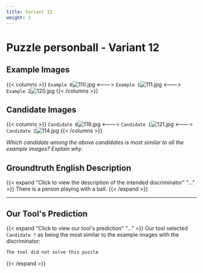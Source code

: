 ```yaml
---
title: Variant 12
weight: 3
---
```


# Puzzle personball - Variant 12

## Example Images
{{< columns >}}
`Example 0`![110.jpg](/natscene-data/images/110.jpg)
<--->
`Example 1`![111.jpg](/natscene-data/images/111.jpg)
<--->
`Example 2`![120.jpg](/natscene-data/images/120.jpg)
{{< /columns >}}

## Candidate Images
{{< columns >}}
`Candidate 0`![119.jpg](/natscene-data/images/119.jpg)
<--->
`Candidate 1`![121.jpg](/natscene-data/images/121.jpg)
<--->
`Candidate 2`![114.jpg](/natscene-data/images/114.jpg)
{{< /columns >}}

*Which candidate among the above candidates is most similar to all the example images? Explain why.*

## Groundtruth English Description

{{< expand "Click to view the description of the intended discriminator" "..." >}}
There is a person playing with a ball.
{{< /expand >}}

---



## Our Tool's Prediction

{{< expand "Click to view our tool's prediction" "..." >}}
Our tool selected `Candidate ?` as being the most similar to the example images with the discriminator:
```plaintext
The tool did not solve this puzzle
```
{{< /expand >}}
